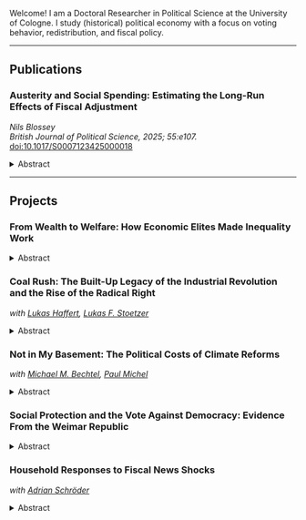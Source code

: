 <link rel="stylesheet" href="/assets/css/style.css">


Welcome! I am a Doctoral Researcher in Political Science at the University of Cologne. I study (historical) political economy with a focus on voting behavior, redistribution, and fiscal policy.

---

## Publications

### Austerity and Social Spending: Estimating the Long-Run Effects of Fiscal Adjustment  
*Nils Blossey*  
*British Journal of Political Science, 2025; 55:e107.*  
[doi:10.1017/S0007123425000018](https://doi.org/10.1017/S0007123425000018)
<details>
<summary>Abstract</summary>
Ageing populations and slower growth have compelled governments in mature welfare states to implement fiscal adjustments, but uncertainty persists about whether these measures have successfully curtailed the size of the welfare state. This letter documents that fiscal adjustments reduce social spending more effectively than previously thought. Using data from sixteen advanced economies between 1978 and 2018 and the narrative identification of adjustment plans, I estimate cumulative multipliers with local projections. I find that fiscal adjustments persistently lower social spending, including key components of social consumption and social investment. To explain why austerity does not shelter the welfare state, I present stylized facts about the timing and composition of adjustment plans. First, while public investment cuts concentrate at the beginning of the adjustment period, social consumption cuts accumulate over time. Second, large budget deficits and financial crises are frequent antecedents of the most ambitious fiscal reforms.
</details>

---

## Projects

### From Wealth to Welfare: How Economic Elites Made Inequality Work
<details>
<summary>Abstract</summary>
Why do advanced economies engage in substantial income transfers but scarcely redistribute wealth? This paper explains this pattern through an insurance theory of income redistribution, which posits that wealth inequality historically led economic elites to expand income transfers to propertyless households. I study this proposition in the context of landholding inequality in Prussia. Estate owners, I argue, used income transfers to offset the economic insecurities of landless workers who could not rely on landownership as insurance against income loss. I digitize surveys of local poor relief and exploit Prussia's administrative structure, where estates functioned as local authorities. The results show that landholding inequality caused higher income transfers to the poor, driven by the redistributive actions of estate owners. Estate owners allocated relief as social protection over the life cycle for households outside of the active workforce. This commitment to insurance was associated with greater voter support for the political order.
</details>

### Coal Rush: The Built-Up Legacy of the Industrial Revolution and the Rise of the Radical Right  
*with [Lukas Haffert](https://lukashaffert.com/), [Lukas F. Stoetzer](https://www.uni-wh.de/ansprechpartner/lukas-stoetzer)*
<details>
<summary>Abstract</summary>
Historical industrial heartlands have shifted to the right but have done so at different speeds and intensities. We argue that this variation can be explained by differences in the historical industrialization process. Communities that industrialized later and more intensively realign more toward the radical right today. This is because the built environment shaped by the original industrialization drives demographic persistence and neighborhood disadvantage. To examine our argument, we study the effects of nineteenth-century coal mining in Germany's Ruhr area. We match the geolocation of over 1,000 mining shafts, historical plant-level employment data, and the spread of company housing with contemporary electoral results at the neighborhood level. For identification, we exploit the depth of coal deposits that governed the adoption of deep-shaft mining. This paper underscores how the path of economic development influences voting in the long run.
</details>

### Not in My Basement: The Political Costs of Climate Reforms  
*with [Michael M. Bechtel](http://mbechtel.com/), [Paul Michel](https://paulmichel0.github.io/)*
<details>
<summary>Abstract</summary>
When do clean-energy reforms provoke public backlash? We argue that perceived economic exposure, often imperfectly related to actual material impact, and political narratives are key drivers of opposition. We test this claim in the context of Germany's heating reform, which aimed to phase out fossil-fuel systems. Using synthetic control and difference-in-differences methods, we show that the reform's announcement increased support for the radical right and decreased support for the Greens, while actual exposure led to gains for the mainstream center-right. Drawing on large-scale, AI-assisted qualitative interviews, we document that narratives linking the law to steep heating costs characterized beliefs even among households not materially affected. These misperceptions varied by partisanship and were tied to broader concerns about government overreach. Our findings show how political narratives amplify perceived economic threats and drive mass opposition to climate reforms.
</details>

### Social Protection and the Vote Against Democracy: Evidence From the Weimar Republic
<details>
<summary>Abstract</summary>
Economic crises often precede episodes of fundamental political upheaval. Although this relationship is well-documented in empirical research, much less is known about the extent to which social protection, by shielding voters from material hardship, can mitigate the political costs of economic shocks. I examine this question in the context of the late Weimar Republic. To understand how welfare generosity could have influenced voting behavior in an environment of fiscal austerity, I show that the Weimar Republic maintained a well-developed local welfare system that incorporated workers who lost access to federal insurance due to fiscal cutbacks. I leverage differences in local welfare generosity to study whether social protection attenuated the rise of the Nazi Party. Using standard benefit rates before the crisis and the predemocratic legacy of social policy development for identification in an instrumental variable design, I show that more generous welfare rates reduced support for the Nazi Party in the elections after the fiscal consolidation episode. This study contributes to our understanding of how welfare states shape voting behavior during crises and qualifies existing accounts of welfare retrenchment in the final years of the Weimar Republic.
</details>

### Household Responses to Fiscal News Shocks  
*with [Adrian Schröder](https://www.wiwi.uni-muenster.de/iioe/de/institut/mitarbeiter/adrian-schroeder-1)*
<details>
<summary>Abstract</summary>
We study the impact of fiscal news shocks on household consumption and economic expectations through two survey experiments conducted in the United States. To causally identify the effect of a news shock, we first implement an information provision experiment in which respondents receive varying information about the projected growth rate of real federal government spending for the upcoming year. Second, we employ a vignette experiment that allows respondents to revise their macroeconomic expectations in response to a hypothetical government spending increase with different components. Our findings show that while households initially adjust their fiscal expectations in response to the news shock, these updates are not persistent over time. The fiscal news shock significantly raises inflation expectations in the short run but has no measurable effect on personal household consumption. Additional evidence from the vignette experiment and respondents' mental models of fiscal expansions consistently shows that households predominantly perceive fiscal interventions as inflationary.
</details>
